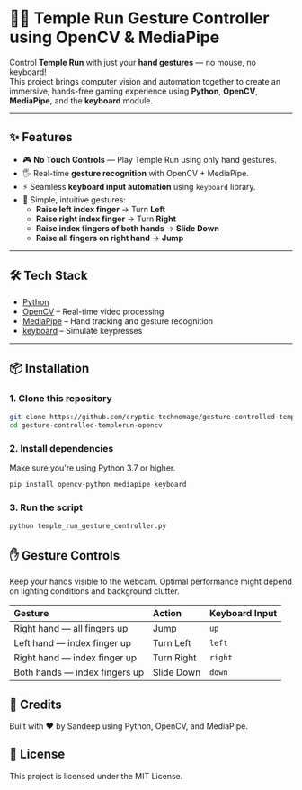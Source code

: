 # 🏃‍♂️ Temple Run Gesture Controller using OpenCV & MediaPipe

Control **Temple Run** with just your **hand gestures** — no mouse, no keyboard!  
This project brings computer vision and automation together to create an immersive, hands-free gaming experience using **Python**, **OpenCV**, **MediaPipe**, and the **keyboard** module.

---

## ✨ Features

- 🎮 **No Touch Controls** — Play Temple Run using only hand gestures.
- 🖐️ Real-time **gesture recognition** with OpenCV + MediaPipe.
- ⚡ Seamless **keyboard input automation** using `keyboard` library.
- 🧠 Simple, intuitive gestures:
  - **Raise left index finger** → Turn **Left**
  - **Raise right index finger** → Turn **Right**
  - **Raise index fingers of both hands** → **Slide Down**
  - **Raise all fingers on right hand** → **Jump**

---

## 🛠️ Tech Stack

- [Python](https://www.python.org/)
- [OpenCV](https://opencv.org/) – Real-time video processing
- [MediaPipe](https://ai.google.dev/edge/mediapipe/solutions/guide) – Hand tracking and gesture recognition
- [keyboard](https://pypi.org/project/keyboard/) – Simulate keypresses

---

## 📦 Installation

### 1. Clone this repository

```bash
git clone https://github.com/cryptic-technomage/gesture-controlled-templerun-opencv.git
cd gesture-controlled-templerun-opencv
```

### 2. Install dependencies
Make sure you're using Python 3.7 or higher.

```bash
pip install opencv-python mediapipe keyboard
```

### 3. Run the script

```bash
python temple_run_gesture_controller.py
```

## ✋ Gesture Controls

Keep your hands visible to the webcam. Optimal performance might depend on lighting conditions and background clutter.

| Gesture                       | Action      | Keyboard Input |
| :---------------------------- | :---------- | :------------- |
| Right hand — all fingers up   | Jump        | `up`           |
| Left hand — index finger up  | Turn Left   | `left`         |
| Right hand — index finger up | Turn Right  | `right`        |
| Both hands — index fingers up | Slide Down  | `down`         |

## 🙌 Credits

Built with ❤️ by Sandeep using Python, OpenCV, and MediaPipe.

## 📄 License
This project is licensed under the MIT License.



